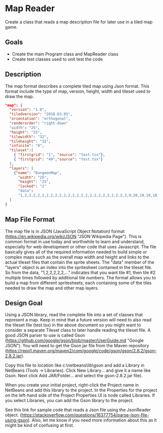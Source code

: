 # Map Reader
Create a class that reads a map description file for later use in a tiled map game.
## Goals
* Create the main Program class and MapReader class
* Create test classes used to unit test the code
## Description
The map format describes a complete tiled map using Json format.  This format include the type of map, version, height, width and tileset used to draw the map.

```json
"map": {
  "version": "1.0",
  "tiledversion": "2018.03.05",
  "orientation": "orthogonal",
  "renderorder": "right-down"
  "width": "25",
  "height": "25",
  "tilewidth": "32",
  "tileheight": "32",
  "infinite": "0",
  "tileset":[
    { "firstgrid": "1", "source": "test.tsx"},
    { "firstgrid": "49","source": "test.tsx"}
  ],
  "layers": [
    {"name": "DungeonMap",
      "width": "25",
      "height": "25",
      "locked": "1"
      "data":
      "1,2,2,2,2,2,2,2,2,2,2,2,2,2,2,2,2,2,2,2,2,2,2,2,3,9,20,18,18,18,18,18,18,18,18,18,18,18,18,18,18,18,18,18,18,18,18,18,21,11,9,11,30,30,30,30,30,30,30,30,30,30,30,30,30,30,30,30,30,30,30,30,30,9,11,9,11,30,30,30,30,30,30,30,30,30,30,30,30,30,30,30,30,30,30,30,30,30,9,11,9,11,30,30,30,30,30,30,30,30,30,30,30,30,30,30,30,30,30,30,30,30,30,9,11,9,11,30,30,30,30,30,30,30,30,30,30,30,40,30,30,30,30,30,30,30,30,30,9,11,9,11,30,30,30,30,30,30,30,30,30,30,30,30,30,30,30,30,30,30,30,30,30,9,11,9,11,30,30,30,30,30,30,30,30,30,30,30,30,30,30,30,30,30,30,30,30,30,9,11,9,11,30,30,30,30,30,30,30,30,30,30,30,30,30,30,30,30,30,30,30,30,30,9,11,9,11,30,30,30,30,30,30,30,32,30,30,30,30,30,30,30,30,30,30,30,30,40,9,11,9,11,30,30,30,30,30,30,30,30,30,30,30,30,30,30,30,30,30,30,30,30,30,9,11,9,11,30,30,30,30,30,30,30,30,30,30,30,30,30,30,30,30,30,30,30,30,30,9,11,9,11,30,30,30,30,30,30,30,30,30,30,30,30,25,26,27,30,30,30,30,30,30,9,11,9,11,30,30,30,30,30,30,30,30,30,30,30,30,33,36,43,30,25,27,30,30,30,9,11,9,11,30,30,30,30,30,32,30,30,30,30,30,30,33,35,47,30,33,35,30,30,30,9,11,9,11,30,30,30,30,30,30,30,30,30,30,30,30,33,44,26,26,45,35,30,30,30,9,11,9,11,30,30,30,30,32,30,30,30,30,30,30,30,41,42,42,42,42,43,30,30,30,9,11,9,11,30,30,30,30,30,30,30,30,30,30,30,30,30,30,30,30,30,30,30,30,30,9,11,9,11,30,30,30,30,30,30,30,30,30,30,30,30,30,30,30,30,30,30,30,30,30,9,11,9,11,30,30,30,30,30,30,30,30,30,30,30,30,30,30,30,30,30,30,30,30,30,9,11,9,11,30,30,30,30,30,30,30,30,30,30,30,30,30,30,30,30,30,30,30,30,30,9,11,9,11,30,30,30,30,30,30,30,30,30,30,30,30,30,30,30,30,30,30,30,30,30,9,11,9,11,30,30,30,30,30,30,30,30,30,30,30,30,30,30,30,30,30,30,30,30,30,9,11,9,28,2,2,2,2,2,2,2,2,2,2,2,2,2,2,2,2,2,2,2,2,2,29,11,17,18,18,18,18,18,18,18,18,18,18,18,18,18,18,18,18,18,18,18,18,18,18,18,19"}
  ]
}
```

## Map File Format
The map file is in JSON (JavaScript Object Notation) format (https://en.wikipedia.org/wiki/JSON "JSON Wikipedia Page").  This is common format in use today and worthwhile to learn and understand, especially for web development or other code that uses Javascript.
The file basically gives all of the required information needed to build simple or complex maps such as the overall map width and height and links to the actual tileset files that contain the sprite sheets.  The "data" member of the "layers" object is an index into the spritesheet contained in the tileset file.  So from the data, "1,2,2,2,2,2,..." indicates that you want tile #1, then tile #2 multiple times followed by additional tile numbers.  The format allows you to build a map from different spritesheets, each containing some of the tiles needed to draw the map and other map layers.
## Design Goal
Using a JSON library, read the complete file into a set of classes that represent a map.  Keep in mind that a future version will need to also read the tileset file (test.tsx) in the above document so you might want to consider a separate Tileset class to later handle reading the tileset file.
A good JSON parser to use is called Gson (https://github.com/google/gson/blob/master/UserGuide.md "Google JSON").
You will need to get the Gson jar file from the Maven repository (https://repo1.maven.org/maven2/com/google/code/gson/gson/2.8.2/gson-2.8.2.jar).

Copy this file to location like c:\netbeans\lib\gson and add a Library in NetBeans (Tools -> Libraries).  Click New Library... and give it a name like Gson.  Next click Add JAR/Folder... and select the gson-2.8.2.jar file).

When you create your initial project, right-click the Project name in NetBeans and add this library to the project.  In the Properties for the project on the left-hand side of the Project Properties UI is node called Libraries.  If you select Libraries, you can add the Gson library to the project.

See this link for sample code that reads a Json file using the JsonReader object. (https://stackoverflow.com/questions/16377754/parse-json-file-using-gson).  Also, let me know if you need more information about this as it might be kind of confusing at first.
